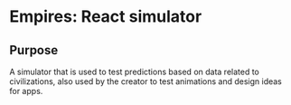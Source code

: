 # Empires: React simulator
## Purpose
A simulator that is used to test predictions based on data related to civilizations, also used by the creator to test animations and design ideas for apps.

